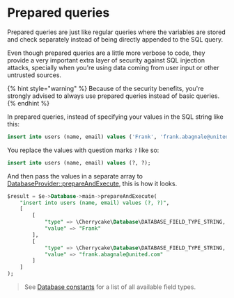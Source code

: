 # Prepared queries

Prepared queries are just like regular queries where the variables are stored and check separately instead of being directly appended to the SQL query.

Even though prepared queries are a little more verbose to code, they provide a very important extra layer of security against SQL injection attacks, specially when you're using data coming from user input or other untrusted sources.

{% hint style="warning" %}
Because of the security benefits, you're strongly advised to always use prepared queries instead of basic queries.
{% endhint %}

In prepared queries, instead of specifying your values in the SQL string like this:

```sql
insert into users (name, email) values ('Frank', 'frank.abagnale@united.com');
```

You replace the values with question marks `?` like so:

```sql
insert into users (name, email) values (?, ?);
```

And then pass the values in a separate array to [DatabaseProvider::prepareAndExecute](../../reference/core-classes/databaseprovider/databaseprovider-methods.md#prepareandexecute), this is how it looks.

```sql
$result = $e->Database->main->prepareAndExecute(
    "insert into users (name, email) values (?, ?)",
    [
        [
            "type" => \Cherrycake\Database\DATABASE_FIELD_TYPE_STRING,
            "value" => "Frank"
        ],
        [
            "type" => \Cherrycake\Database\DATABASE_FIELD_TYPE_STRING,
            "value" => "frank.abagnale@united.com"
        ]
    ]
);
```

> See [Database constants](../../reference/core-modules/database.md#constants) for a list of all available field types.



